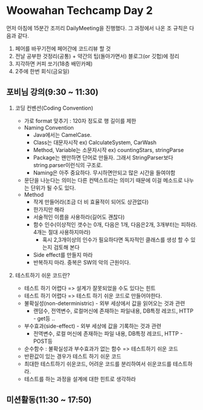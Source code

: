 # Woowahan Techcamp Day 2

먼저 아침에 15분간 조끼리 DailyMeeting을 진행했다. 그 과정에서 나온 조 규칙은 다음과 같다. 

 1. 페어를 바꾸기전에 페어간에 코드리뷰 할 것
 2. 전날 공부한 것정리(공통) + 약간의 팁(돌아가면서) 블로그(or 깃헙)에 정리
 3. 지각하면 커피 쏘기(18층 배민카페)
 4. 2주에 한번 회식(금요일)  
    

## 포비님 강의(9:30 ~ 11:30) 

 1. 코딩 컨벤션(Coding Convention) 
	 - 가로 format 맞추기 : 120자 정도로 행 길이를 제한
	 - Naming Convention
	    - Java에서는 CamelCase. 
	    - Class는 대문자시작 ex) CalculateSystem, CarWash
	    - Method, Variable는 소문자시작 ex) countingStars, stringParse
	    - Package는 왠만하면 단어로 만들자. 그래서 StringParser보다 string.parser이런식의 구조로.
	    - Naming은 아주 중요하다. 무시하면안되고 많은 시간을 들여야함 
	- 문단을 나눈다는 의미는 다른 컨텍스트라는 의미기 때문에 이걸 메소드로 나누는 단위가 될 수도 있다.
	- Method 
	    - 작게 만들어라(조금 더 비 효율적이 되어도 상관없다) 
	    - 한가지만 해라 
	    - 서술적인 이름을 사용하라(길어도 괜찮다) 
	    - 함수 인수(이상적인 갯수는 0개, 다음은 1개, 다음은2개, 3개부터는 피하라. 4개는 절대 사용하지마라)
	        - 혹시 2,3개이상의 인수가 필요하다면 독자적인 클래스를 생성 할 수 있는지 검토해 본다
	    - Side effect를 만들지 마라 
	    - 반복하지 마라. 중복은 SW의 악의 근원이다. 

2. 테스트하기 쉬운 코드란? 
	- 테스트 하기 어렵다 => 설계가 잘못되었을 수도 있다는 힌트 
	- 테스트 하기 어렵다 => 테스트 하기 쉬운 코드로 만들어야한다.
	- 불확실성(non-deterministric) - 외부 세상에서 값을 읽어오는 것과 관련
	    - 랜덤수, 전역변수, 로컬머신에 존재하는 파일내용, DB특정 레코드, HTTP - get등 ..
	- 부수효과(side-effect) - 외부 세상에 값을 기록하는 것과 관련
	    - 전역변수, 로컬 머신에 존재하는 파일 내용, DB특정 레코드, HTTP - POST등 
	- 순수함수 : 불확실성과 부수효과가 없는 함수 => 테스트하기 쉬운 코드 
	- 반환값이 있는 경우가 테스트 하기 쉬운 코드 
	- 최대한 테스트하기 쉬운코드, 어려운 코드를 분리하여서 쉬운코드를 테스트하라. 
	- 테스트를 하는 과정을 설계에 대한 힌트로 생각하라 


## 미션활동(11:30 ~ 17:50)